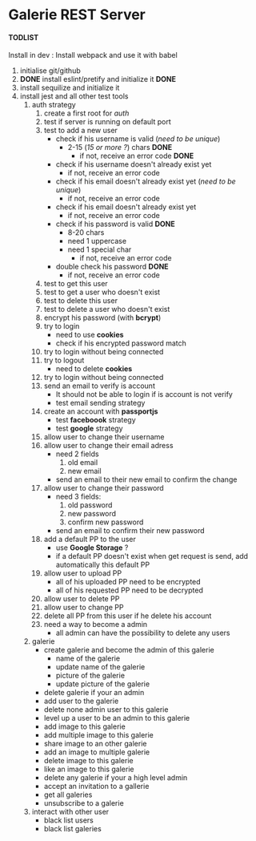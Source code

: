# Galerie REST Server

#### TODLIST

Install in dev :
Install webpack and use it with babel

1. initialise git/github
2. **DONE** install eslint/pretify and initialize it **DONE**
3. install sequilize and initialize it
4. install jest and all other test tools
    1. auth strategy
        1. create a first root for _auth_
        2. test if server is running on default port
        3. test to add a new user
            - check if his username is valid (_need to be unique_)
                - 2-15 (_15 or more ?_) chars **DONE**
                    - if not, receive an error code **DONE**
            - check if his username doesn't already exist yet
                - if not, receive an error code
            - check if his email doesn't already exist yet (_need to be unique_)
                - if not, receive an error code
            - check if his email doesn't already exist yet
                - if not, receive an error code
            - check if his password is valid **DONE**
                - 8-20 chars
                - need 1 uppercase
                - need 1 special char
                    - if not, receive an error code
            - double check his password **DONE**
                - if not, receive an error code
        4. test to get this user
        5. test to get a user who doesn't exist
        6. test to delete this user
        7. test to delete a user who doesn't exist
        8. encrypt his password (with **bcrypt**)
        9. try to login
            - need to use **cookies**
            - check if his encrypted password match
        10. try to login without being connected
        11. try to logout
            - need to delete **cookies**
        12. try to login without being connected
        13. send an email to verify is account
            - It should not be able to login if is account is not verify
            - test email sending strategy
        14. create an account with **passportjs**
            - test **faceboook** strategy
            - test **google** strategy
        15. allow user to change their username
        16. allow user to change their email adress
            - need 2 fields
                1. old email
                2. new email
            - send an email to their new email to confirm the change
        17. allow user to change their password
            - need 3 fields:
                1. old password
                2. new password
                3. confirm new password
            - send an email to confirm their new password
        18. add a default PP to the user
            - use **Google Storage** ?
            - if a default PP doesn't exist when get request is send, add automatically this default PP
        19. allow user to upload PP
            - all of his uploaded PP need to be encrypted
            - all of his requested PP need to be decrypted
        20. allow user to delete PP
        21. allow user to change PP
        22. delete all PP from this user if he delete his account
        23. need a way to become a admin
            - all admin can have the possibility to delete any users
    2. galerie
        - create galerie and become the admin of this galerie
            - name of the galerie
            - update name of the galerie
            - picture of the galerie
            - update picture of the galerie
        - delete galerie if your an admin
        - add user to the galerie
        - delete none admin user to this galerie
        - level up a user to be an admin to this galerie
        - add image to this galerie
        - add multiple image to this galerie
        - share image to an other galerie
        - add an image to multiple galerie
        - delete image to this galerie
        - like an image to this galerie
        - delete any galerie if your a high level admin
        - accept an invitation to a gallerie
        - get all galeries
        - unsubscribe to a galerie
    3. interact with other user
        - black list users
        - black list galeries
